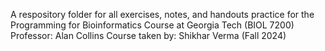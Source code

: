 A respository folder for all exercises, notes, and handouts practice for the Programming for Bioinformatics Course at Georgia Tech (BIOL 7200)
Professor: Alan Collins
Course taken by: Shikhar Verma (Fall 2024)
